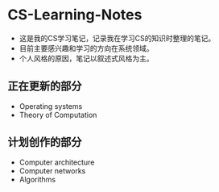 # CS-Learning-Notes

- 这是我的CS学习笔记，记录我在学习CS的知识时整理的笔记。
- 目前主要感兴趣和学习的方向在系统领域。
- 个人风格的原因，笔记以叙述式风格为主。

## 正在更新的部分

- Operating systems
- Theory of Computation

## 计划创作的部分

- Computer architecture
- Computer networks
- Algorithms

